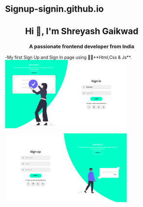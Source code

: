 # Signup-signin.github.io
<h1 align="center">Hi 👋, I'm Shreyash Gaikwad</h1>
<h3 align="center">A passionate frontend developer from India</h3>
-My first Sign Up and Sign In page using 👨‍💻**Html,Css & Js**.
<img align="center" alt="Coding" width="400" src = "img/up.png"><br><br>
<img align="center" alt="Coding" width="400" src = "img/in.png"><br><br>
